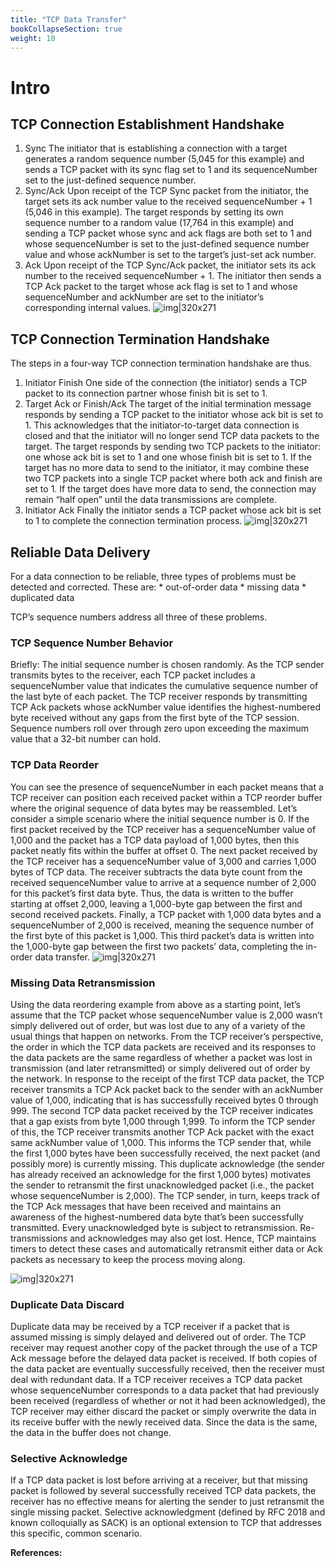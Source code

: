 ```yaml
---
title: "TCP Data Transfer"
bookCollapseSection: true
weight: 10
---
```


# Intro

## TCP Connection Establishment Handshake
1. Sync
The initiator that is establishing a connection with a target generates a
random sequence number (5,045 for this example) and sends a TCP packet
with its sync flag set to 1 and its sequenceNumber set to the just-defined sequence
number.
2. Sync/Ack
Upon receipt of the TCP Sync packet from the initiator, the target sets its ack
number value to the received sequenceNumber + 1 (5,046 in this example). The
target responds by setting its own sequence number to a random value
(17,764 in this example) and sending a TCP packet whose sync and ack flags
are both set to 1 and whose sequenceNumber is set to the just-defined sequence
number value and whose ackNumber is set to the target’s just-set ack number.
3. Ack
Upon receipt of the TCP Sync/Ack packet, the initiator sets its ack number to
the received sequenceNumber + 1. The initiator then sends a TCP Ack packet to
the target whose ack flag is set to 1 and whose sequenceNumber and ackNumber
are set to the initiator’s corresponding internal values.
![img|320x271](https://prasenjitmanna.com/tech-book/diagrams/tcp-conn/tcp-3way-handshake.png)

## TCP Connection Termination Handshake
The steps in a four-way TCP connection termination handshake are thus.
1. Initiator Finish
One side of the connection (the initiator) sends a TCP packet to its connection
partner whose finish bit is set to 1.
2. Target Ack or Finish/Ack
The target of the initial termination message responds by sending a TCP
packet to the initiator whose ack bit is set to 1. This acknowledges that the
initiator-to-target data connection is closed and that the initiator will no
longer send TCP data packets to the target. The target responds by sending
two TCP packets to the initiator: one whose ack bit is set to 1 and one whose
finish bit is set to 1. If the target has no more data to send to the initiator, it
may combine these two TCP packets into a single TCP packet where both ack
and finish are set to 1. If the target does have more data to send, the connection
may remain “half open” until the data transmissions are complete.
3. Initiator Ack
Finally the initiator sends a TCP packet whose ack bit is set to 1 to complete
the connection termination process.
![img|320x271](https://prasenjitmanna.com/tech-book/diagrams/tcp-conn/tcp-conn-termination.png)

## Reliable Data Delivery
For a data connection to be reliable, three types of problems must be detected and
corrected. These are:
    * out-of-order data
    * missing data
    * duplicated data

TCP’s sequence numbers address all three of these problems.

### TCP Sequence Number Behavior
Briefly: The initial sequence number is chosen randomly. As the TCP sender
transmits bytes to the receiver, each TCP packet includes a sequenceNumber value
that indicates the cumulative sequence number of the last byte of each packet. The
TCP receiver responds by transmitting TCP Ack packets whose ackNumber value
identifies the highest-numbered byte received without any gaps from the first byte
of the TCP session. Sequence numbers roll over through zero upon exceeding the
maximum value that a 32-bit number can hold.

### TCP Data Reorder
You can see the presence of sequenceNumber in each packet means that a TCP
receiver can position each received packet within a TCP reorder buffer where
the original sequence of data bytes may be reassembled. Let’s consider a simple
scenario where the initial sequence number is 0. If the first packet received by the
TCP receiver has a sequenceNumber value of 1,000 and the packet has a TCP data
payload of 1,000 bytes, then this packet neatly fits within the buffer at offset 0.
The next packet received by the TCP receiver has a sequenceNumber value of 3,000
and carries 1,000 bytes of TCP data. The receiver subtracts the data byte count
from the received sequenceNumber value to arrive at a sequence number of 2,000
for this packet’s first data byte. Thus, the data is written to the buffer starting at
offset 2,000, leaving a 1,000-byte gap between the first and second received packets.
Finally, a TCP packet with 1,000 data bytes and a sequenceNumber of 2,000
is received, meaning the sequence number of the first byte of this packet is 1,000.
This third packet’s data is written into the 1,000-byte gap between the first two
packets’ data, completing the in-order data transfer.
![img|320x271](https://prasenjitmanna.com/tech-book/diagrams/tcp-conn/tcp-data-reorder.png)

### Missing Data Retransmission
Using the data reordering example from above as a starting point, let’s assume that
the TCP packet whose sequenceNumber value is 2,000 wasn’t simply delivered out
of order, but was lost due to any of a variety of the usual things that happen on
networks. From the TCP receiver’s perspective, the order in which the TCP data packets are received and its responses to the data packets are the same regardless
of whether a packet was lost in transmission (and later retransmitted) or simply
delivered out of order by the network.
In response to the receipt of the first TCP data packet, the TCP receiver transmits
a TCP Ack packet back to the sender with an ackNumber value of 1,000, indicating
that is has successfully received bytes 0 through 999. The second TCP data packet
received by the TCP receiver indicates that a gap exists from byte 1,000 through
1,999. To inform the TCP sender of this, the TCP receiver transmits another TCP
Ack packet with the exact same ackNumber value of 1,000. This informs the TCP
sender that, while the first 1,000 bytes have been successfully received, the next
packet (and possibly more) is currently missing. This duplicate acknowledge (the
sender has already received an acknowledge for the first 1,000 bytes) motivates
the sender to retransmit the first unacknowledged packet (i.e., the packet whose
sequenceNumber is 2,000).
The TCP sender, in turn, keeps track of the TCP Ack messages that have been received
and maintains an awareness of the highest-numbered data byte that’s been
successfully transmitted. Every unacknowledged byte is subject to retransmission.
Re-transmissions and acknowledges may also get lost. Hence, TCP maintains timers
to detect these cases and automatically retransmit either data or Ack packets as
necessary to keep the process moving along. 

![img|320x271](https://prasenjitmanna.com/tech-book/diagrams/tcp-conn/tcp-missing-data-behavior.png)

### Duplicate Data Discard
Duplicate data may be received by a TCP receiver if a packet that is assumed missing
is simply delayed and delivered out of order. The TCP receiver may request another
copy of the packet through the use of a TCP Ack message before the delayed
data packet is received. If both copies of the data packet are eventually successfully
received, then the receiver must deal with redundant data.
If a TCP receiver receives a TCP data packet whose sequenceNumber corresponds
to a data packet that had previously been received (regardless of whether or not it
had been acknowledged), the TCP receiver may either discard the packet or simply
overwrite the data in its receive buffer with the newly received data. Since the data
is the same, the data in the buffer does not change.

### Selective Acknowledge
If a TCP data packet is lost before arriving at a receiver, but that missing packet
is followed by several successfully received TCP data packets, the receiver has
no effective means for alerting the sender to just retransmit the single missing
packet. Selective acknowledgment (defined by RFC 2018 and known colloquially
as SACK) is an optional extension to TCP that addresses this specific, common
scenario.

**References:**
